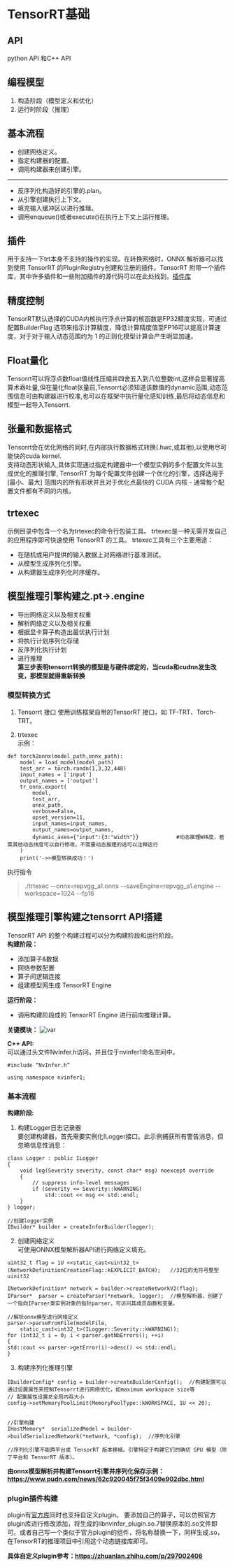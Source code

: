 # TensorRT基础
## API
python API 和C++ API
## 编程模型
1. 构造阶段（模型定义和优化）
2. 运行时阶段（推理）
## 基本流程
* 创建网络定义。
* 指定构建器的配置。
* 调用构建器来创建引擎。
***
* 反序列化构造好的引擎的.plan。
* 从引擎创建执行上下文。
* 填充输入缓冲区以进行推理。
* 调用enqueue()或者execute()在执行上下文上运行推理。

## 插件
用于支持一下trt本身不支持的操作的实现。在转换网络时，ONNX 解析器可以找到使用 TensorRT 的PluginRegistry创建和注册的插件。TensorRT 附带一个插件库，其中许多插件和一些附加插件的源代码可以在此处找到。[插件库](https://github.com/NVIDIA/TensorRT/tree/main/plugin)

## 精度控制
TensorRT默认选择的CUDA内核执行浮点计算的核函数是FP32精度实现，可通过配置BuilderFlag 选项来指示计算精度，降低计算精度值至FP16可以提高计算速度，对于对于输入动态范围约为 1 的正则化模型计算会产生明显加速。

## Float量化
Tensorrt可以将浮点数float值线性压缩并四舍五入到八位整数int,这样会显著提高算术吞吐量,但在量化float张量前,Tensorrt必须知道该数值的dynamic范围,动态范围信息可由构建器进行校准,也可以在框架中执行量化感知训练,最后将动态信息和模型一起导入Tensorrt.

## 张量和数据格式
Tensorrt会在优化网络的同时,在内部执行数据格式转换(.hwc,或其他),以使用尽可能快的cuda kernel.  
支持动态形状输入,具体实现通过指定构建器中一个模型实例的多个配置文件以生成优化的推理引擎, TensorRT 为每个配置文件创建一个优化的引擎，选择适用于 [最小、最大] 范围内的所有形状并且对于优化点最快的 CUDA 内核 - 通常每个配置文件都有不同的内核。

## trtexec
示例目录中包含一个名为trtexec的命令行包装工具。 trtexec是一种无需开发自己的应用程序即可快速使用 TensorRT 的工具。 trtexec工具有三个主要用途：  

* 在随机或用户提供的输入数据上对网络进行基准测试。
* 从模型生成序列化引擎。
* 从构建器生成序列化时序缓存。


## 模型推理引擎构建之.pt->.engine
* 导出网络定义以及相关权重
* 解析网络定义以及相关权重
* 根据显卡算子构造出最优执行计划
* 将执行计划序列化存储
* 反序列化执行计划
* 进行推理  
__第三步表明tensorrt转换的模型是与硬件绑定的，当cuda和cudnn发生改变，那模型就得重新转换__

### 模型转换方式
1. Tensorrt 接口
使用训练框架自带的TensorRT 接口，如 TF-TRT、Torch-TRT。

2. trtexec  
示例：
```
def torch2onnx(model_path,onnx_path):
    model = load_model(model_path)
    test_arr = torch.randn(1,3,32,448)
    input_names = ['input']
    output_names = ['output']
    tr_onnx.export(
        model,
        test_arr,
        onnx_path,
        verbose=False,
        opset_version=11,
        input_names=input_names,
        output_names=output_names,
        dynamic_axes={"input":{3:"width"}}            #动态推理W纬度，若需其他动态纬度可以自行修改，不需要动态推理的话可以注释这行
    )
    print('->>模型转换成功！')
```
执行指令  
> ./trtexec --onnx=repvgg_a1.onnx --saveEngine=repvgg_a1.engine --workspace=1024  --fp16

## 模型推理引擎构建之tensorrt API搭建

TensorRT API 的整个构建过程可以分为构建阶段和运行阶段。  
__构建阶段：__
* 添加算子&数据
* 网络参数配置
* 算子间逻辑连接
* 组建模型网生成 TensorRT Engine  

__运行阶段：__
* 调用构建阶段成的 TensorRT Engine 进行前向推理计算。

__关键模块：__
![var](../s/enginbuild.png)

__C++ API:__  
可以通过头文件NvInfer.h访问，并且位于nvinfer1命名空间中。
```
#include “NvInfer.h”

using namespace nvinfer1;
```

### 基本流程
__构建阶段:__
1. 构建Logger日志记录器  
要创建构建器，首先需要实例化ILogger接口。此示例捕获所有警告消息，但忽略信息性消息：
```
class Logger : public ILogger           
{
    void log(Severity severity, const char* msg) noexcept override
    {
        // suppress info-level messages
        if (severity <= Severity::kWARNING)
            std::cout << msg << std::endl;
    }
} logger;

//创建logger实例
IBuilder* builder = createInferBuilder(logger);
```

2. 创建网络定义  
可使用ONNX模型解析器API进行网络定义填充。

```
uint32_t flag = 1U <<static_cast<uint32_t>(NetworkDefinitionCreationFlag::kEXPLICIT_BATCH);   //32位的无符号整型uinit32

INetworkDefinition* network = builder->createNetworkV2(flag);
IParser*  parser = createParser(*network, logger);  //模型解析器，创建了一个指向IParser类实例对象的指针parser，可访问其成员函数和变量。

//解析onnx模型进行网络定义
parser->parseFromFile(modelFile, 
    static_cast<int32_t>(ILogger::Severity::kWARNING));
for (int32_t i = 0; i < parser.getNbErrors(); ++i)
{
std::cout << parser->getError(i)->desc() << std::endl;
}

```

3. 构建序列化推理引擎
```
IBuilderConfig* config = builder->createBuilderConfig();  //构建配置可以通过设置属性来控制Tensorrt进行网络优化，如maximum workspace size等
// 配置属性设置总全局内存大小
config->setMemoryPoolLimit(MemoryPoolType::kWORKSPACE, 1U << 20);


//引擎构建
IHostMemory*  serializedModel = builder->buildSerializedNetwork(*network, *config);  //序列化引擎

//序列化引擎不能跨平台或 TensorRT 版本移植。引擎特定于构建它们的确切 GPU 模型（除了平台和 TensorRT 版本）。

```

__由onnx模型解析并构建Tensorrt引擎并序列化保存示例：https://www.pudn.com/news/62c920045f75f3409e902dbc.html__


### plugin插件构建
plugin有[官方库](https://github.com/NVIDIA/TensorRT/tree/master/plugin)同时也支持自定义plugin。
要添加自己的算子，可以仿照官方plugin库进行修改添加，将生成的libnvinfer_plugin.so.7替换原本的.so文件即可。或者自己写一个类似于官方plugin的组件，将名称替换一下，同样生成.so，在TensorRT的推理项目中引用这个动态链接库即可。

__具体自定义plugin参考：https://zhuanlan.zhihu.com/p/297002406__
